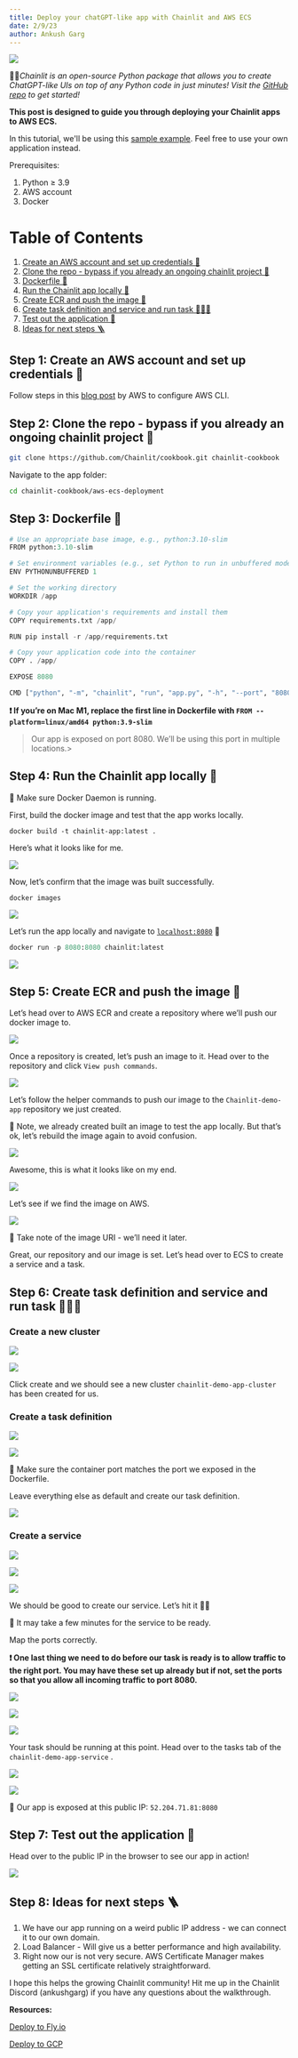 ```yaml
---
title: Deploy your chatGPT-like app with Chainlit and AWS ECS
date: 2/9/23
author: Ankush Garg
---
```

![](main.jpg)

🔗💡*Chainlit is an open-source Python package that allows you to create ChatGPT-like UIs on top of any Python code in just minutes! Visit the [GitHub repo](https://github.com/Chainlit/chainlit) to get started!*

**This post is designed to guide you through deploying your Chainlit apps to AWS ECS.**

In this tutorial, we'll be using this [sample example](https://github.com/garg-ankush/cookbook/tree/aws-ecs-deployment/aws-ecs-deployment). Feel free to use your own application instead.

Prerequisites:

1. Python ≥ 3.9
2. AWS account
3. Docker

# Table of Contents
1. [Create an AWS account and set up credentials 🚀](#Setup)
2. [Clone the repo - bypass if you already an ongoing chainlit project 🧫](#Clone)
3. [Dockerfile 🐳](#Dockerfile)
4. [Run the Chainlit app locally 🏡](#Locally)
5. [Create ECR and push the image 📌](#ECR)
6. [Create task definition and service and run task 🏃🏼‍♀️](#RunTask)
7. [Test out the application 💯](#Test)
8. [Ideas for next steps 🪜](#NextSteps)

## Step 1: Create an AWS account and set up credentials 🚀 <a name="Setup"></a>

Follow steps in this [blog post](https://awscli.amazonaws.com/v2/documentation/api/latest/reference/configure/index.html) by AWS to configure AWS CLI.

## Step 2: Clone the repo - bypass if you already an ongoing chainlit project 🧫 <a name="Clone"></a>

```bash
git clone https://github.com/Chainlit/cookbook.git chainlit-cookbook
```

Navigate to the app folder:

```bash
cd chainlit-cookbook/aws-ecs-deployment
```

## Step 3: Dockerfile 🐳 <a name="Dockerfile"></a>

```python
# Use an appropriate base image, e.g., python:3.10-slim
FROM python:3.10-slim

# Set environment variables (e.g., set Python to run in unbuffered mode)
ENV PYTHONUNBUFFERED 1

# Set the working directory
WORKDIR /app

# Copy your application's requirements and install them
COPY requirements.txt /app/

RUN pip install -r /app/requirements.txt

# Copy your application code into the container
COPY . /app/

EXPOSE 8080

CMD ["python", "-m", "chainlit", "run", "app.py", "-h", "--port", "8080"]
```

**❗ If you’re on Mac M1, replace the first line in Dockerfile with `FROM --platform=linux/amd64 python:3.9-slim`**

> Our app is exposed on port 8080. We’ll be using this port in multiple locations.> 

## Step 4: Run the Chainlit app locally 🏡 <a name="Locally"></a>

🚧 Make sure Docker Daemon is running.

First, build the docker image and test that the app works locally.

```docker
docker build -t chainlit-app:latest .
```

Here’s what it looks like for me.

![](docker-running-locally.png)

Now, let’s confirm that the image was built successfully.

```docker
docker images
```

![](image-created.png)

Let’s run the app locally and navigate to [`localhost:8080`](http://localhost:8080) 🥂

```python
docker run -p 8080:8080 chainlit:latest
```

![](chainlit-running.png)

## Step 5: Create ECR and push the image 📌 <a name="ECR"></a>

Let’s head over to AWS ECR and create a repository where we’ll push our docker image to.

![](create-ECR-repo.png)

Once a repository is created, let’s push an image to it. Head over to the repository and click `View push commands`.

![](view-push.png)

Let’s follow the helper commands to push our image to the `Chainlit-demo-app` repository we just created.

🚧 Note, we already created built an image to test the app locally. But that’s ok, let’s rebuild the image again to avoid confusion.

![](push-commands.png)

Awesome, this is what it looks like on my end.

![](pushed.png)

Let’s see if we find the image on AWS.

![](find-pushed-image-aws.png)

🚧 Take note of the image URI - we’ll need it later.

Great, our repository and our image is set. Let’s head over to ECS to create a service and a task.

## Step 6: Create task definition and service and run task 🏃🏼‍♀️ <a name="RunTask"></a>

### Create a new cluster

![](create-cluster.png)

![](fill-in-cluster-details.png)

Click create and we should see a new cluster `chainlit-demo-app-cluster` has been created for us.

### Create a task definition

![](create-task-definition.png)

![](configure-task-definition.png)

🚧 Make sure the container port matches the port we exposed in the Dockerfile.

Leave everything else as default and create our task definition.

![](fill-in-task-details.png)

### Create a service

![](create-service-1.png)

![](create-service-2.png)

![](create-service-3.png)

We should be good to create our service. Let’s hit it 👊🏼

🚧 It may take a few minutes for the service to be ready.

Map the ports correctly.

**❗ One last thing we need to do before our task is ready is to allow traffic to the right port. You may have these set up already but if not, set the ports so that you allow all incoming traffic to port 8080.**

![](security-groups.png)

![](edit-inbound-rules-1.png)

![](edit-inbound-rules-2.png)

Your task should be running at this point. Head over to the tasks tab of the `chainlit-demo-app-service` .

![](show-demo-app-service.png)

![](get-public-ip.png)

🚧 Our app is exposed at this public IP: `52.204.71.81:8080`

## Step 7: Test out the application 💯 <a name="Test"></a>

Head over to the public IP in the browser to see our app in action!

![](success.png)

## Step 8: Ideas for next steps 🪜 <a name="NextSteps"></a>

1. We have our app running on a weird public IP address - we can connect it to our own domain.
2. Load Balancer - Will give us a better performance and high availability.
3. Right now our is not very secure. AWS Certificate Manager makes getting an SSL certificate relatively straightforward.

I hope this helps the growing Chainlit community! Hit me up in the Chainlit Discord (ankushgarg) if you have any questions about the walkthrough.

**Resources:**

[Deploy to Fly.io](https://dev.to/willydouhard/how-to-deploy-your-chainlit-app-to-flyio-38ja)

[Deploy to GCP](https://pseudohvr.medium.com/deploying-chainlit-on-gcp-72231ba6b77f)